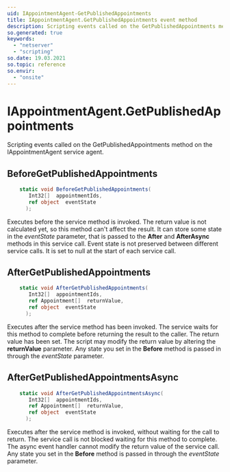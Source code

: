 ```yaml
---
uid: IAppointmentAgent-GetPublishedAppointments
title: IAppointmentAgent.GetPublishedAppointments event method
description: Scripting events called on the GetPublishedAppointments method on the IAppointmentAgent service agent.
so.generated: true
keywords:
  - "netserver"
  - "scripting"
so.date: 19.03.2021
so.topic: reference
so.envir:
  - "onsite"
---
```

# IAppointmentAgent.GetPublishedAppointments

Scripting events called on the <see cref='M:SuperOffice.CRM.Services.IAppointmentAgent.GetPublishedAppointments'>GetPublishedAppointments</see> method on the <see cref='IAppointmentAgent'>IAppointmentAgent</see>  service agent.

## BeforeGetPublishedAppointments
```cs
    static void BeforeGetPublishedAppointments(
       Int32[]  appointmentIds,
       ref object  eventState
      );
```
Executes before the service method is invoked.
The return value is not calculated yet, so this method can't affect the result.
It can store some state in the *eventState* parameter, that is passed to the **After** and **AfterAsync** methods in this service call.
Event state is not preserved between different service calls. It is set to null at the start of each service call.
## AfterGetPublishedAppointments
```cs
    static void AfterGetPublishedAppointments(
       Int32[]  appointmentIds,
       ref Appointment[]  returnValue,
       ref object  eventState
      );
```
Executes after the service method has been invoked. The service waits for this method to complete before returning the result to the caller.
The return value has been set. The script may modify the return value by altering the **returnValue** parameter.
Any state you set in the **Before** method is passed in through the *eventState* parameter.
## AfterGetPublishedAppointmentsAsync
```cs
    static void AfterGetPublishedAppointmentsAsync(
       Int32[]  appointmentIds,
       ref Appointment[]  returnValue,
       ref object  eventState
      );
```
Executes after the service method is invoked, without waiting for the call to return.
The service call is not blocked waiting for this method to complete.
The async event handler cannot modify the return value of the service call.
Any state you set in the **Before** method is passed in through the *eventState* parameter.

